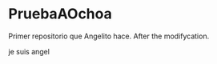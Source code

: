 PruebaAOchoa
============

Primer repositorio que Angelito hace. After the modifycation.

je suis angel